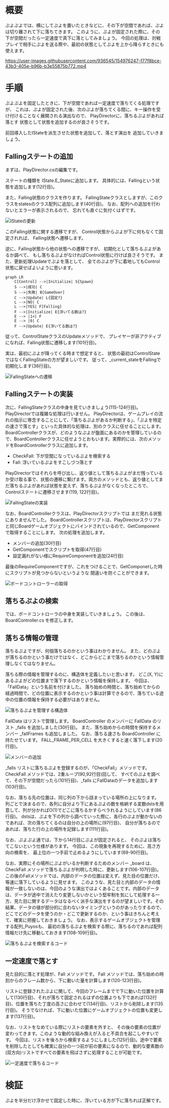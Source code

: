# 概要
ぷよぷよでは、横にしてぷよを置いたときなどに、その下が空間であれば、ぷよは切り離されて下に落ちてきます。
このように、ぷよが固定された際に、その下が空間だったら一定速度で真下に落としてみましょう。
今回の処理は、対戦プレイで相手にぷよを送る際や、最初の状態としてぷよを上から降らすときにも使えます。

https://user-images.githubusercontent.com/936545/154976247-f77f8bce-43b3-405e-b96b-b3e55875b772.mp4

# 手順

ぷよぷよを固定したときに、下が空間であれば一定速度で落ちてくる処理ですが、
これは、ぷよが固定された後、次のぷよが落ちてくる間に、キー操作を受け付けることなく展開される演出なので、
PlayDirectorに、落ちるぷよがあれば落とす
状態として状態を追加するのが良さそうです。

前回導入したIStateを派生させた状態を追加して、落とす演出を
追加していきましょう。

## Fallingステートの追加
まずは、PlayDirector.csの編集です。

ステートの種類を IState.E_Stateに追加します。
具体的には、Fallingという状態を追加します(12行目)。

また、Falling状態のクラスを作ります。
FallingStateクラスとしますが、このクラスをstatesのクラス配列に追加します(40行目)。
なお、配列への追加を行わないとエラーが表示されるので、
忘れても直ぐに気付くはずです。

![IStateの更新](images/CodeIState.png)

このFalling状態に関する遷移ですが、
Control状態からぷよが下に何もなくて固定されれば、
Falling状態へ遷移します。

逆に、Falling状態から他の状態への遷移ですが、
初期化として落ちるぷよがあるか調べて、
もし落ちるぷよがなければControl状態に行けば良さそうです。
また、更新処理Updateでぷよを落として、
全てのぷよが下に着地してもControl状態に戻せばよいように思います。

```mermaid
graph LR
    C[Control] -->|Initialize| S{Spawn}
    S -->|成功| C 
    S -->|失敗| B[GameOver]
    C -->|Update| L{固定?}
    L -->|NO| C
    L -->|YES| F[Falling]
    F -->|Initialize| E{浮いてる数は?}
    E --> |1<| F
    E --> |0| C
    F -->|Update| E{浮いてる数は?}
```

従って、ControlStateクラスのUpdateメソッドで、
プレイヤーが非アクティブになれば、Falling状態に遷移します(101行目)。

実は、最初にぷよが降ってくる時まで想定すると、
状態の最初はControlStateではなくFallingStateの方が望ましいです。
従って、_current_stateをFallingで初期化します(36行目)。

![FallingStateへの遷移](images/CodeStart.png)

## Fallingステートの実装

次に、FallingStateクラスの中身を見ていきましょう(115-124行目)。
PlayDirectorでは複雑な処理は行いません。
PlayDirectorは、ゲームプレイの流れの指示に専念することにして、「落ちるぷよがあるか判断する」、「ぷよを特定の速さで落とす」といった具体的な処理は、別のクラスに任せることにします。
BoardControllerクラスが、どのようなぷよが盤面にあるのかを管理しているので、BoardControllerクラスに任せようとおもいます。実際的には、次のメソッドをBoardControllerクラスに追加します。

- CheckFall: 下が空間になっているぷよを検索する
- Fall: 浮いているぷよをすこしづつ落とす

PlayDirectorではそれらを呼び出し、返り値として落ちるぷよがまだ残っているか受け取る事で、状態の遷移に繋げます。両方のメソッドとも、返り値としてまだ落ちるぷよがあれば状態を変えず、落ちるぷよがなくなったところで、Controlステートに遷移させます(119, 122行目)。

![FallingStateの実装](images/CodeFallingState.png)

なお、BoardControllerクラスは、PlayDirectorスクリプトでは
まだ見れる状態にありませんでした。
BoardControllerスクリプトは、PlayDirectorスクリプトと同じBoardゲームオブジェクトにバインドされているので、GetComponent で取得することにします。
次の処理を追加します。

- メンバーの追加(30行目)
- GetComponentでスクリプトを取得(47行目)
- 設定漏れがない様にRequireComponentを追加(24行目)

最後のRequireComponentですが、これをつけることで、GetComponetした時にスクリプトが見つからないというような
間違いを防ぐことができます。

![ボードコントローラーの取得](images/CodeIAddBoardController.png)

## 落ちるぷよの検索

では、ボードコントローラの中身を実装していきましょう。
この後は、BoardController.cs を修正します。

## 落ちる情報の管理

落ちるぷよですが、何個落ちるのかという事はわかりません。
また、どのぷよが落ちるのかという事だけではなく、どこからどこまで落ちるのかという情報管理しなくてはなりません。

落ちる際の情報を管理するのに、構造体を定義したいと思います。
どこ(X, Y)にあるぷよがどの位置まで落下するのかという情報を保持します。
今回は、「FallData」という名前を付けました。
落ち始めの時間と、落ち始めてからの経過時間で、どの位置に表示するのかという事は計算できるので、落ちている途中の位置の情報を保持する必要がはありません。

![落ちるぷよを管理する構造体](images/CodeIFallData.png)

FallData はリストで管理します。
BoardController のメンバーに FallData のリスト _falls を追加しました(30行目)。
また、落ち始めからの時間を保持するメンバー _fallFrames も追加しました。
なお、落ちる速さも BoardController に持たせています。
FALL_FRAME_PER_CELL を大きくすると速く落下します(20行目)。

![メンバーの追加](images/CodeBoardController.png)

_falls リストに落ちるぷよを登録するのが、「CheckFall」メソッドです。
CheckFall メソッドでは、2重ループ(90,92行目)回して、
すべてのぷよを調べて、その下が空間だったら(101行目)、_falls にFallDataのデータを追加します(103行目)。

なお、落ちる先の位置は、同じ列の下から詰まっている場所の上になります。
列ごとで決まるので、各列に自分より下にあるぷよの数を格納する変数dstsを用意して、列が分かればO(1)でどこに落ちるかすらベラれるようにしています(86行目)。
dstsは、ぷよを下の列から調べていった際に、各行のぷよが動かないのであれば、次の落ちてくるのは自分の上の場所に(97行目)、
自分が落ちるのであれば、落ちた行の上の場所を記録します(111行目)。

なお、ぷよぷよ通では、下から14行目にぷよが固定されると、
そのぷよは落ちてこないという仕様があります。
今回は、この現象を再現するために、高さ方向の検索を、
最上位の一つ手前で止めるようにしています(89-90行目)。

なお、実際にその場所にぷよがいるか判断するためのメンバー _board は、CheckFall メソッドで落ちるぷよが判明した時に、更新します(106-107行目)。
この後のFallメソッドでは、内部のデータの位置は変えず、見た目の位置だけ、等速に落下しているように見せます。
このような、見た目と内部のデータの情報が一致しないのは、今回のような演出ではよくあることです。内部のデータは、データが途中で消えたり変更しないかという堅牢制を気にして処理する一方、見た目に関するデータはなるべく派手な演出をするのが望ましいです。その結果、データの値が部分的に合わないタイミングというのがあったりするので、どこでどのデータを使うのか・どこで更新するのか、という事はきちんと考えて、確実に把握しておきましょう。
なお、表示するゲームオブジェクトを管理する配列_Puyosも、
最初の落ちるぷよを検索する際に、落ちるのであれば配列情報だけ先に移動しておきます(108-109行目)。

![落ちるぷよを検索するコード](images/CodeCheckFall.png)

## 一定速度で落とす

見た目的に落とす処理が、Fall メソッドです。
Fall メソッドでは、落ち始めの時刻からのフレーム数から、下に動いた量を計算します(120-123行目)。

リストに登録されたぷよに関して、今回のフレームまでで下に動いた位置を計算して(130行目)、それが落ちて固定されるはずの位置よりも下であれば(132行目)、位置を落ちた丁度の高さに合わせて(134行目)、リストから削除します(135行目)。
そうでなければ、下に動いた位置にゲームオブジェクトの位置も変更します(137行目)。

なお、リストをなめている際にリストの要素を外すと、
その後の要素の位置が変わってきます。このような動的な組み換えが入ると不具合を起こしやすいです。
今回は、リストを後ろから検索するようにしました(125行目)。途中で要素を削除したとしても確実に自分の一つ前が前の要素になるので、動的な要素数の(双方向)リストですべての要素を飛ばさずに処理することが可能です。

![一定速度で落ちるコード](images/CodeCheckFalling.png)


# 検証

ぷよを半分だけ浮かせて固定した時に、浮いている方が下に落ちれば正解です。

